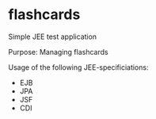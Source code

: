 flashcards
==========

Simple JEE test application 

Purpose: Managing flashcards

Usage of the following JEE-specificiations:
- EJB
- JPA
- JSF
- CDI
